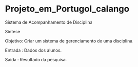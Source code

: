 # Projeto_em_Portugol_calango
Sistema de Acompanhamento de Disciplina

Síntese

  Objetivo:  Criar um sistema de gerenciamento de uma disciplina.
  
  Entrada : Dados dos alunos.
  
  Saída   : Resultado da pesquisa.
